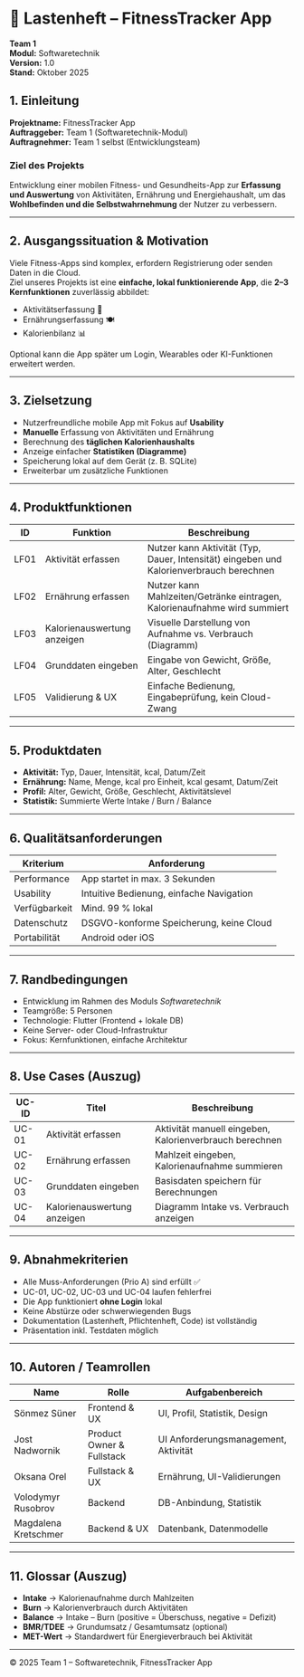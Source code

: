 # 📄 Lastenheft – FitnessTracker App  
**Team 1**  
**Modul:** Softwaretechnik  
**Version:** 1.0  
**Stand:** Oktober 2025  

## 1. Einleitung

**Projektname:** FitnessTracker App  
**Auftraggeber:** Team 1 (Softwaretechnik-Modul)  
**Auftragnehmer:** Team 1 selbst (Entwicklungsteam)

### Ziel des Projekts
Entwicklung einer mobilen Fitness- und Gesundheits-App zur **Erfassung und Auswertung** von Aktivitäten, Ernährung und Energiehaushalt, um das **Wohlbefinden und die Selbstwahrnehmung** der Nutzer zu verbessern.

---

## 2. Ausgangssituation & Motivation

Viele Fitness-Apps sind komplex, erfordern Registrierung oder senden Daten in die Cloud.  
Ziel unseres Projekts ist eine **einfache, lokal funktionierende App**, die **2–3 Kernfunktionen** zuverlässig abbildet:

- Aktivitätserfassung 🏃  
- Ernährungserfassung 🍽️  
- Kalorienbilanz 📊

Optional kann die App später um Login, Wearables oder KI-Funktionen erweitert werden.

---

## 3. Zielsetzung

- Nutzerfreundliche mobile App mit Fokus auf **Usability**  
- **Manuelle** Erfassung von Aktivitäten und Ernährung  
- Berechnung des **täglichen Kalorienhaushalts**  
- Anzeige einfacher **Statistiken (Diagramme)**  
- Speicherung lokal auf dem Gerät (z. B. SQLite)  
- Erweiterbar um zusätzliche Funktionen

---

## 4. Produktfunktionen

| ID   | Funktion                        | Beschreibung                                                                            |
|------|---------------------------------|-----------------------------------------------------------------------------------------|
| LF01 | Aktivität erfassen              | Nutzer kann Aktivität (Typ, Dauer, Intensität) eingeben und Kalorienverbrauch berechnen |
| LF02 | Ernährung erfassen              | Nutzer kann Mahlzeiten/Getränke eintragen, Kalorienaufnahme wird summiert               |
| LF03 | Kalorienauswertung anzeigen     | Visuelle Darstellung von Aufnahme vs. Verbrauch (Diagramm)                              |
| LF04 | Grunddaten eingeben             | Eingabe von Gewicht, Größe, Alter, Geschlecht                                           |
| LF05 | Validierung & UX                | Einfache Bedienung, Eingabeprüfung, kein Cloud-Zwang                                    |

---

## 5. Produktdaten

- **Aktivität:** Typ, Dauer, Intensität, kcal, Datum/Zeit  
- **Ernährung:** Name, Menge, kcal pro Einheit, kcal gesamt, Datum/Zeit  
- **Profil:** Alter, Gewicht, Größe, Geschlecht, Aktivitätslevel  
- **Statistik:** Summierte Werte Intake / Burn / Balance

---

## 6. Qualitätsanforderungen

| Kriterium             | Anforderung                                                   |
|-----------------------|---------------------------------------------------------------|
| Performance           | App startet in max. 3 Sekunden                                |
| Usability             | Intuitive Bedienung, einfache Navigation                      |
| Verfügbarkeit         | Mind. 99 % lokal                                              |
| Datenschutz           | DSGVO-konforme Speicherung, keine Cloud                       |
| Portabilität          | Android oder iOS 

---

## 7. Randbedingungen

- Entwicklung im Rahmen des Moduls *Softwaretechnik*  
- Teamgröße: 5 Personen  
- Technologie: Flutter (Frontend + lokale DB)  
- Keine Server- oder Cloud-Infrastruktur  
- Fokus: Kernfunktionen, einfache Architektur

---

## 8. Use Cases (Auszug)

| UC-ID | Titel                       | Beschreibung                                                        |
|-------|---------------------------- |---------------------------------------------------------------------|
| UC-01 | Aktivität erfassen          | Aktivität manuell eingeben, Kalorienverbrauch berechnen             |
| UC-02 | Ernährung erfassen          | Mahlzeit eingeben, Kalorienaufnahme summieren                       |
| UC-03 | Grunddaten eingeben         | Basisdaten speichern für Berechnungen                               |
| UC-04 | Kalorienauswertung anzeigen | Diagramm Intake vs. Verbrauch anzeigen                              |

---

## 9. Abnahmekriterien

- Alle Muss-Anforderungen (Prio A) sind erfüllt ✅  
- UC-01, UC-02, UC-03 und UC-04 laufen fehlerfrei  
- Die App funktioniert **ohne Login** lokal  
- Keine Abstürze oder schwerwiegenden Bugs  
- Dokumentation (Lastenheft, Pflichtenheft, Code) ist vollständig  
- Präsentation inkl. Testdaten möglich

---

## 10. Autoren / Teamrollen

| Name                    | Rolle                          | Aufgabenbereich                            |
|-------------------------|--------------------------------|--------------------------------------------|
| Sönmez Süner            | Frontend & UX                  | UI, Profil, Statistik, Design              |
| Jost Nadwornik          | Product Owner & Fullstack      | UI Anforderungsmanagement, Aktivität       |
| Oksana Orel             | Fullstack & UX                 | Ernährung, UI-Validierungen                |
| Volodymyr Rusobrov      | Backend                        | DB-Anbindung, Statistik                    |
| Magdalena Kretschmer    | Backend & UX                   | Datenbank, Datenmodelle                    |

---

## 11. Glossar (Auszug)

- **Intake** → Kalorienaufnahme durch Mahlzeiten  
- **Burn** → Kalorienverbrauch durch Aktivitäten  
- **Balance** → Intake – Burn (positive = Überschuss, negative = Defizit)  
- **BMR/TDEE** → Grundumsatz / Gesamtumsatz (optional)  
- **MET-Wert** → Standardwert für Energieverbrauch bei Aktivität

---

© 2025 Team 1 – Softwaretechnik, FitnessTracker App
